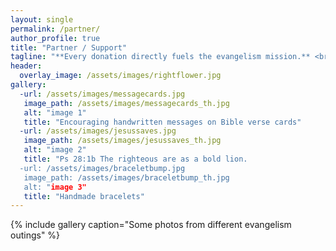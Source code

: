 ```yaml
---
layout: single
permalink: /partner/
author_profile: true
title: "Partner / Support"
tagline: "**Every donation directly fuels the evangelism mission.** <br>Your generous support helps provide Bibles, gospel tracts, travel expenses, care packages for the homeless, and essential outreach supplies—ensuring the message of salvation can go farther and touch more lives."
header:
  overlay_image: /assets/images/rightflower.jpg
gallery:
  -url: /assets/images/messagecards.jpg
   image_path: /assets/images/messagecards_th.jpg
   alt: "image 1"
   title: "Encouraging handwritten messages on Bible verse cards"
  -url: /assets/images/jesussaves.jpg
   image_path: /assets/images/jesussaves_th.jpg
   alt: "image 2"
   title: "Ps 28:1b The righteous are as a bold lion.
  -url: /assets/images/braceletbump.jpg
   image_path: /assets/images/braceletbump_th.jpg
   alt: "image 3"
   title: "Handmade bracelets"
---
```


{% include gallery caption="Some photos from different evangelism outings" %}